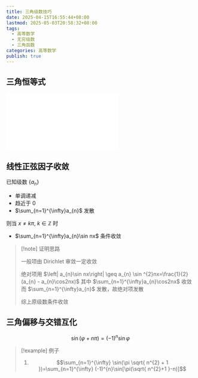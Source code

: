 ```yaml
---
title: 三角级数技巧
date: 2025-04-15T16:55:44+08:00
lastmod: 2025-05-03T20:58:32+08:00
tags:
  - 高等数学
  - 无穷级数
  - 三角函数
categories: 高等数学
publish: true
---
```


## 三角恒等式

![三角恒等式](./%E4%B8%89%E8%A7%92%E6%81%92%E7%AD%89%E5%BC%8F.md)

## 线性正弦因子收敛

已知级数 $\left\{ a_{n} \right\}$ 
- 单调递减
- 趋近于 $0$
- $\sum_{n=1}^{\infty}a_{n}$ 发散

则当 $x \neq k\pi$, $k\in \mathbb{Z}$ 时
- $\sum_{n=1}^{\infty}a_{n}\sin nx$ 条件收敛

>[!note] 证明思路
>
>一般项由 Dirichlet 审敛一定收敛
>
>绝对项用 $\left| a_{n}\sin nx\right| \geq a_{n} \sin ^{2}nx=\frac{1}{2}(a_{n} - a_{n}\cos2nx)$ 
>其中 $\sum_{n=1}^{\infty}a_{n}\cos2nx$ 收敛而 $\sum_{n=1}^{\infty}a_{n}$ 发散，故绝对项发散
>
>综上原级数条件收敛

## 三角偏移与交错互化

$$
\sin(\varphi+n\pi)=(-1)^{n}\sin \varphi
$$
>[!example] 例子
>1. $$\sum_{n=1}^{\infty} \sin(\pi \sqrt{ n^{2} + 1 })=\sum_{n=1}^{\infty} (-1)^{n}\sin[\pi(\sqrt{ n^{2}+1 }-n)]$$



